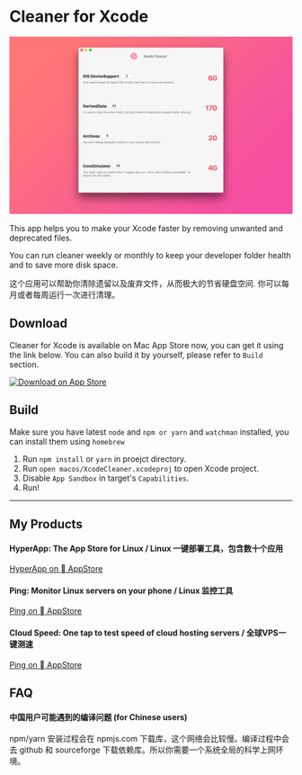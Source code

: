 # Cleaner for Xcode


![Screen Shot](./screenshot.png "Screenshot")


This app helps you to make your Xcode faster by removing unwanted and deprecated files.

You can run cleaner weekly or monthly to keep your developer folder health and to save more disk space.


这个应用可以帮助你清除遗留以及废弃文件，从而极大的节省硬盘空间. 你可以每月或者每周运行一次进行清理。



## Download

Cleaner for Xcode is available on Mac App Store now, you can get it using the link below. You can also build it by yourself, please refer to `Build` section.

[![Download on App Store](https://www.apple.com/itunes/link/images/link-badge-appstore.png "View on App Store")
](https://itunes.apple.com/app/cleaner-for-xcode/id1296084683)



## Build

Make sure you have latest `node` and `npm or yarn`  and `watchman` installed, you can install them using `homebrew`

1. Run `npm install` or `yarn` in proejct directory.
2. Run `open macos/XcodeCleaner.xcodeproj` to open Xcode project.
3. Disable `App Sandbox` in target's `Capabilities`.
4. Run!


----


## My Products

#### HyperApp: The App Store for Linux / Linux 一键部署工具，包含数十个应用

[HyperApp on  AppStore](https://itunes.apple.com/app/apple-store/id1179750280?pt=118260435&ct=xc&mt=8)


#### Ping: Monitor Linux servers on your phone / Linux 监控工具

[Ping on  AppStore](https://itunes.apple.com/app/apple-store/id1276204653?pt=118260435&ct=xc)


#### Cloud Speed: One tap to test speed of cloud hosting servers / 全球VPS一键测速
[Ping on  AppStore](https://itunes.apple.com/app/apple-store/id1299527944?pt=118260435&ct=xc&mt=8)



## FAQ

#### 中国用户可能遇到的编译问题 (for Chinese users)

npm/yarn 安装过程会在 npmjs.com 下载库，这个网络会比较慢。编译过程中会去 github 和 sourceforge 下载依赖库。所以你需要一个系统全局的科学上网环境。
